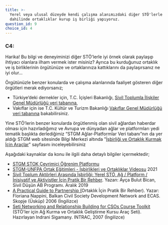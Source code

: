 ```yaml
---
title: >-
  Yerel veya ulusal düzeyde kendi çalışma alanımızdaki diğer STÖ'lerle bir plan
  dahilinde ortaklıklar kurup iş birliği yapıyoruz.
question_id: 9
choice_id: 4
---
```

### C4:

Harika! Bu bilgi ve deneyiminizi diğer STÖ'lerle iyi örnek olarak paylaşıp ihtiyacı olanlara ilham vermek ister misiniz? Ayrıca bu kurduğunuz ortaklık ve iş birliklerinin örgütünüze ve ortaklarınıza kattıklarını da paylaşırsanız ne iyi olur…

Örgütünüzle benzer konularda ve çalışma alanlarında faaliyet gösteren diğer örgütleri merak ediyorsanız;

* Türkiye’deki dernekler için, T.C. İçişleri Bakanlığı, [<u>Sivil Toplumla İlişkiler Genel Müdürlüğü veri tabanına</u>](https://www.siviltoplum.gov.tr/illere-ve-faaliyet-alanlarina-gore-dernekler),
* Vakıflar için ise T.C. Kültür ve Turizm Bakanlığı [<u>Vakıflar Genel Müdürlüğü veri tabanına</u>](https://www.vgm.gov.tr/vakif-sorgulama/vakif-sorgulama?Page=1) bakabilirsiniz.

Yine STÖ’lerin benzer konularda örgütlenmiş olan sivil ağlardan haberdar olması için hazırladığımız ve Avrupa ve dünyadan ağlar ve platformları yedi tematik başlıkta derlediğimiz “STGM Ağlar-Platformlar Veri tabanı”nın da yer aldığı STGM web sitesinde Bilgi Merkezi altında "[<u>İşbirliği ve Ortaklık Kurmak İçin Araçlar</u>](https://www.stgm.org.tr/isbirligi-ortaklik-kurmak-icin-araclar-0)" sayfasını inceleyebilirsiniz

Aşağıdaki kaynaklar da konu ile ilgili daha detaylı bilgiler içermektedir;

* [<u>STGM STOK Çevrimiçi Öğrenim Platformu</u>](https://www.stgm.org.tr/stok-ogrenim-platformu)
* [<u>STGM-UNFPA Ortak Eğitimleri - İşbirlikleri ve Ortaklıklar Videosu</u>](https://www.youtube.com/watch?v=vZc6WzitV-g&list=PLNNUSz3jzVL64sskDhRNadAhwPdVsD14-&index=5) 2021
* [<u>Sivil Toplum Aktörleri Arasında İşbirliği: Yerel STÖ, Ağ / Platform / İnisiyatif ve Aktivistler İçin Pratik Bir Rehber</u>](https://www.stgm.org.tr/sites/default/files/2020-09/sivil-toplum-aktorleri-arasinda-isbirligi-yerel-sto-ag-platform-inisiyatif-ve-aktivistler-icin-pratik-bir-rehber.pdf). Yazan: Ayça Bulut Bican, Sivil Düşün AB Programı. Aralık 2019
* [<u>A Practical Guide to Partnership (</u>](https://www.stgm.org.tr/sites/default/files/2020-10/a-practical-guide-to-partnership-balkan-civil-society-development-network-5d6299456a699_0.pdf)Ortaklık İçin Pratik Bir Rehber). Yazar: Floriana Nappini, Balkan Civil Society Development Network and ECAS. Skopje (Üsküp) 2006 (İngilizce)
* [<u>Seti Networking and Relationship Building for CSOs Course Toolkit</u>](https://www.stgm.org.tr/sites/default/files/2020-10/networking-and-relationship-building-for-csos_0_0.pdf) (STÖ'ler için Ağ Kurma ve Ortaklık Geliştirme Kursu Araç Seti). Hazırlayan Indrani Sigamany. INTRAC, 2007 (İngilizce)
